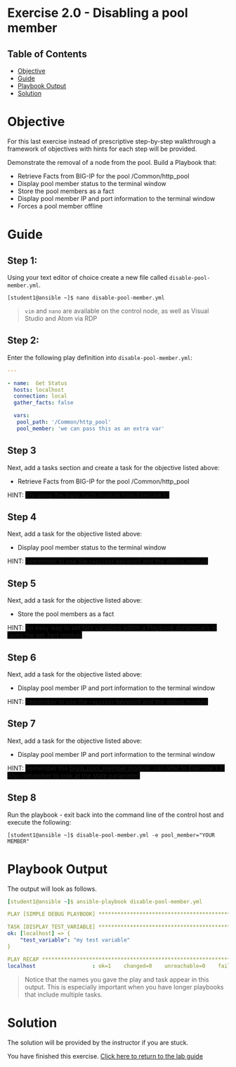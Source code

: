 # Exercise 2.0 - Disabling a pool member

## Table of Contents

- [Objective](#objective)
- [Guide](#guide)
- [Playbook Output](#playbook-output)
- [Solution](#solution)

# Objective

For this last exercise instead of prescriptive step-by-step walkthrough a framework of objectives with hints for each step will be provided.  

Demonstrate the removal of a node from the pool.  Build a Playbook that:
  - Retrieve Facts from BIG-IP for the pool /Common/http_pool
  - Display pool member status to the terminal window
  - Store the pool members as a fact
  - Display pool member IP and port information to the terminal window
  - Forces a pool member offline

# Guide

## Step 1:

Using your text editor of choice create a new file called `disable-pool-member.yml`.

```
[student1@ansible ~]$ nano disable-pool-member.yml
```

>`vim` and `nano` are available on the control node, as well as Visual Studio and Atom via RDP

## Step 2:

Enter the following play definition into `disable-pool-member.yml`:

``` yaml
---

- name:  Get Status
  hosts: localhost
  connection: local
  gather_facts: false

  vars:
   pool_path: '/Common/http_pool'
   pool_member: 'we can pass this as an extra var'
```

## Step 3

Next, add a tasks section and create a task for the objective listed above:

  - Retrieve Facts from BIG-IP for the pool /Common/http_pool

HINT: <span style="background-color: #000000">Try using the bigip_facts module from [Exercise 1.1](../1.1-get-facts)</span>

## Step 4

Next, add a task for the objective listed above:

  - Display pool member status to the terminal window

HINT: <span style="background-color: #000000">
Remember to use the `register` keyword and the [debug module](https://docs.ansible.com/ansible/latest/modules/debug_module.html)</span>

## Step 5

Next, add a task for the objective listed above:

  - Store the pool members as a fact

HINT: <span style="background-color: #000000">
An easy way to set fact variables within a Playbook dynamically is using the [set_fact module](https://docs.ansible.com/ansible/latest/modules/set_fact_module.html)</span>

## Step 6

Next, add a task for the objective listed above:

  - Display pool member IP and port information to the terminal window

HINT: <span style="background-color: #000000">
Remember to use the `register` keyword and the [debug module](https://docs.ansible.com/ansible/latest/modules/debug_module.html)</span>

## Step 7

Next, add a task for the objective listed above:

  - Display pool member IP and port information to the terminal window

HINT: <span style="background-color: #000000">
Remember the [bigip_pool_member module](https://docs.ansible.com/ansible/latest/modules/bigip_pool_member_module.html), can refer to [Exercise 1.2](../1.2-add-node).  Also remember to look at the state parameter.</span>

## Step 8
Run the playbook - exit back into the command line of the control host and execute the following:

```
[student1@ansible ~]$ disable-pool-member.yml -e pool_member="YOUR MEMBER"
```
# Playbook Output

The output will look as follows.

```yaml
[student1@ansible ~]$ ansible-playbook disable-pool-member.yml

PLAY [SIMPLE DEBUG PLAYBOOK] *******************************************************************************

TASK [DISPLAY TEST_VARIABLE] *******************************************************************************
ok: [localhost] => {
    "test_variable": "my test variable"
}

PLAY RECAP *************************************************************************************************
localhost                  : ok=1    changed=0    unreachable=0    failed=0
```
> Notice that the names you gave the play and task appear in this output. This is especially important when you have longer playbooks that include multiple tasks.

# Solution
The solution will be provided by the instructor if you are stuck.

You have finished this exercise.  [Click here to return to the lab guide](../README.md)
